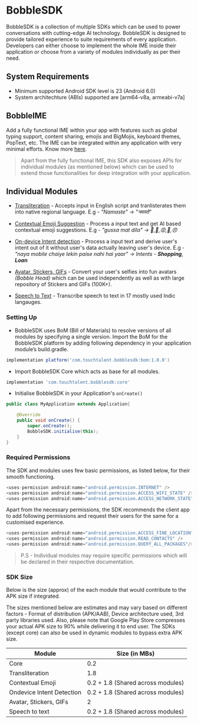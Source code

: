 # BobbleSDK

BobbleSDK is a collection of multiple SDKs which can be used to power conversations with cutting-edge AI technology. BobbleSDK is designed to provide tailored experience to suite requirements of every application. Developers can either choose to implement the whole IME inside their application or choose from a variety of modules individually as per their need.

## <a name="requirements"></a>System Requirements
- Minimum supported Android SDK level is 23 (Android 6.0)
- System architechture (ABIs) supported are [arm64-v8a, armeabi-v7a]

## BobbleIME 
Add a fully functional IME within your app with features such as global typing support, content sharing, emojis and BigMojis, keyboard themes, PopText, etc. The IME can be integrated within any application with very minimal efforts. Know more [here](readme_keyboard.md).

> Apart from the fully functional IME, this SDK also exposes APIs for individual modules (as mentioned below) which can be used to extend those functionalities for deep integration with your application.

## Individual Modules

- [Transliteration](readme_transliteration.md) - Accepts input in English script and tranlisterates them into native regional language. E.g - <i>"Namaste" -> "नमस्ते"</i>

- [Contextual Emoji Suggestion](readme_emoji.md) - Process a input text and get AI based contextual emoji suggestions. E.g - <i>"gussa mat dila" -> 😤,👿,😡,🙏,😠</i>
- [On-device Intent detection](readme_intent_detection.md) - Process a input text and derive user's intent out of it without user's data actually leaving user's device. E.g - <i>"naya mobile chaiye lekin paise nahi hai yaar" -> Intents - <b>Shopping</b>, <b>Loan</b></i>
- [Avatar, Stickers, GIFs](readme_content.md) - Convert your user's selfies into fun avatars <i>(Bobble Head)</i> which can be used independently as well as with large repository of Stickers and GIFs (100K+).
- [Speech to Text](readme_speech_to_text.md) - Transcribe speech to text in 17 mostly used Indic langauges. 

### <a name="getting_started"></a>Setting Up

- BobbleSDK uses BoM (Bill of Materials) to resolve versions of all modules by specifying a single version. Import the BoM for the BobbleSDK platform by adding following dependency in your application module’s build.gradle. 
```groovy
implementation platform('com.touchtalent.bobblesdk:bom:1.0.0')
```
- Import BobbleSDK Core which acts as base for all modules.
```groovy
implementation 'com.touchtalent.bobblesdk:core'
```
- Initialise BobbleSDK in your Application's ```onCreate()```
```java
public class MyApplication extends Application{

    @Override
    public void onCreate() {
        super.onCreate();
        BobbleSDK.initialise(this);
    }
}
```
### <a name="permissions"></a>Required Permissions

The SDK and modules uses few basic permissions, as listed below, for their smooth functioning. 

```java
<uses-permission android:name="android.permission.INTERNET" />
<uses-permission android:name="android.permission.ACCESS_WIFI_STATE" />
<uses-permission android:name="android.permission.ACCESS_NETWORK_STATE" />
```
Apart from the necessary permissions, the SDK recommends the client app to add following permissions and request their users for the same for a customised experience.
```java
<uses-permission android:name="android.permission.ACCESS_FINE_LOCATION" />
<uses-permission android:name="android.permission.READ_CONTACTS" />
<uses-permission android:name="android.permission.QUERY_ALL_PACKAGES"/>
```

>P.S - Individual modules may require specific permissions which will be declared in their respective documentation.

### <a name="size_chart"></a>SDK Size
Below is the size (approx) of the each module that would contribute to the APK size if integrated.

The sizes mentioned below are estimates and may vary based on different factors - Format of distribution (APK/AAB), Device architecture used, 3rd party libraries used. Also, please note that Google Play Store compresses your actual APK size to 90% while delivering it to end user. The SDKs (except core) can also be used in dynamic modules to bypass extra APK size.

| Module                    | Size (in MBs) |
| --------------------------| ----------    |
| Core                      | 0.2           |
| Transliteration           | 1.8           |
| Contextual Emoji          | 0.2 + 1.8 (Shared across modules)          |
| Ondevice Intent Detection | 0.2 + 1.8 (Shared across modules)          |
| Avatar, Stickers, GIFs    | 2           | 
| Speech to text            | 0.2 + 1.8 (Shared across modules)          |
